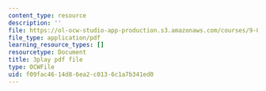 ```yaml
---
content_type: resource
description: ''
file: https://ol-ocw-studio-app-production.s3.amazonaws.com/courses/9-00sc-introduction-to-psychology-fall-2011/f09fac4614d86ea2c0136c1a7b341ed0_z9XQpjNgeBI.pdf
file_type: application/pdf
learning_resource_types: []
resourcetype: Document
title: 3play pdf file
type: OCWFile
uid: f09fac46-14d8-6ea2-c013-6c1a7b341ed0
---
```

